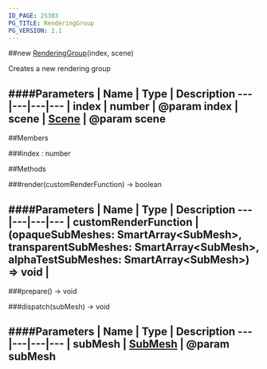 ```yaml
---
ID_PAGE: 25303
PG_TITLE: RenderingGroup
PG_VERSION: 2.1
---
```

##new [RenderingGroup](/classes/RenderingGroup)(index, scene)




Creates a new rendering group






####Parameters
 | Name | Type | Description
---|---|---|---
 | index | number | @param index
 | scene | [Scene](/classes/Scene) | @param scene
---

##Members

###index : number



















##Methods

###render(customRenderFunction) &rarr; boolean







####Parameters
 | Name | Type | Description
---|---|---|---
 | customRenderFunction | (opaqueSubMeshes: SmartArray&lt;SubMesh&gt;, transparentSubMeshes: SmartArray&lt;SubMesh&gt;, alphaTestSubMeshes: SmartArray&lt;SubMesh&gt;) =&gt; void | 
---

###prepare() &rarr; void








###dispatch(subMesh) &rarr; void

####Parameters
 | Name | Type | Description
---|---|---|---
 | subMesh | [SubMesh](/classes/SubMesh) | @param subMesh
---
